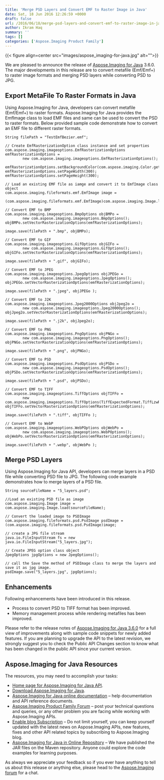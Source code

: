 ```yaml
---
title: 'Merge PSD Layers and Convert EMF to Raster Image in Java'
date: Sat, 18 Jun 2016 12:26:59 +0000
draft: false
url: /2016/06/18/merge-psd-layers-and-convert-emf-to-raster-image-in-java/
author: Ikram Haq
summary: ''
tags: []
categories: ['Aspose.Imaging Product Family']
---
```




{{< figure align=center src="images/aspose_imaging-for-java.jpg" alt="">}}


We are pleased to announce the release of [Aspose.Imaging for Java][1] 3.6.0. The major developments in this release are to convert metafile (Emf/Emf+) to raster image formats and merging PSD layers while converting PSD to JPG.

## Export MetaFile To Raster Formats in Java

Using Aspose.Imaging for Java, developers can convert metafile (Emf/Emf+) to raster formats. Aspose.Imaging for Java provides the EmfImage class to load EMF files and same can be used to convert the PSD to raster formats. Below provided sample code demonstrate how to convert an EMF file to different raster formats.

```
String filePath = "TestEmfBezier.emf";

// Create EmfRasterizationOption class instance and set properties
com.aspose.imaging.imageoptions.EmfRasterizationOptions emfRasterizationOptions = 
        new com.aspose.imaging.imageoptions.EmfRasterizationOptions();

emfRasterizationOptions.setBackgroundColor(com.aspose.imaging.Color.getPapayaWhip());
emfRasterizationOptions.setPageWidth(300);
emfRasterizationOptions.setPageHeight(300);

// Load an existing EMF file as iamge and convert it to EmfImage class object
com.aspose.imaging.fileformats.emf.EmfImage image = 
        (com.aspose.imaging.fileformats.emf.EmfImage)com.aspose.imaging.Image.load(filePath);

// Convert EMF to BMP
com.aspose.imaging.imageoptions.BmpOptions objBMPo = 
        new com.aspose.imaging.imageoptions.BmpOptions();
objBMPo.setVectorRasterizationOptions(emfRasterizationOptions);

image.save(filePath + ".bmp", objBMPo);

// Convert EMF to GIF
com.aspose.imaging.imageoptions.GifOptions objGIFo = 
        new com.aspose.imaging.imageoptions.GifOptions();
objGIFo.setVectorRasterizationOptions(emfRasterizationOptions);

image.save(filePath + ".gif", objGIFo);

// Convert EMF to JPEG
com.aspose.imaging.imageoptions.JpegOptions objJPEGo = 
        new com.aspose.imaging.imageoptions.JpegOptions();
objJPEGo.setVectorRasterizationOptions(emfRasterizationOptions);

image.save(filePath + ".jpeg", objJPEGo );

// Convert EMF to J2K
com.aspose.imaging.imageoptions.Jpeg2000Options objJpeg2o = 
        new com.aspose.imaging.imageoptions.Jpeg2000Options();
objJpeg2o.setVectorRasterizationOptions(emfRasterizationOptions);

image.save(filePath + ".j2k", objJpeg2o);

// Convert EMF to PNG
com.aspose.imaging.imageoptions.PngOptions objPNGo = 
        new com.aspose.imaging.imageoptions.PngOptions();
objPNGo.setVectorRasterizationOptions(emfRasterizationOptions);

image.save(filePath + ".png", objPNGo);

// Convert EMF to PSD
com.aspose.imaging.imageoptions.PsdOptions objPSDo = 
        new com.aspose.imaging.imageoptions.PsdOptions();
objPSDo.setVectorRasterizationOptions(emfRasterizationOptions);

image.save(filePath + ".psd", objPSDo);

// Convert EMF to TIFF
com.aspose.imaging.imageoptions.TiffOptions objTIFFo = 
        new com.aspose.imaging.imageoptions.TiffOptions(TiffExpectedFormat.TiffLzwRgb);
objTIFFo.setVectorRasterizationOptions(emfRasterizationOptions);

image.save(filePath + ".tiff", objTIFFo );

// Convert EMF to WebP
com.aspose.imaging.imageoptions.WebPOptions objWebPo = 
        new com.aspose.imaging.imageoptions.WebPOptions();
objWebPo.setVectorRasterizationOptions(emfRasterizationOptions);

image.save(filePath + ".webp", objWebPo ); 
```

## Merge PSD Layers

Using Aspose.Imaging for Java API, developers can merge layers in a PSD file while converting PSD file to JPG. The following code example demonstrates how to merge layers of a PSD file.

```
String sourceFileName = "5_layers.psd";

//Load an existing PSD file as image
com.aspose.imaging.Image image = com.aspose.imaging.Image.load(sourceFileName);

// Convert the loaded image to PSDImage
com.aspose.imaging.fileformats.psd.PsdImage psdImage = (com.aspose.imaging.fileformats.psd.PsdImage)image;

// create a JPG file stream
java.io.FileInputStream fs = new java.io.FileInputStream("5_layers.jpg");

// Create JPEG option class object
JpegOptions jpgOptions = new JpegOptions();

// call the Save the method of PSDImage class to merge the layers and save it as jpg image.
psdImage.save("5_layers.jpg", jpgOptions);
```

## Enhancements

Following enhancements have been introduced in this release.

*   Process to convert PSD to TIFF format has been improved.
*   Memory management process while rendering metafiles has been improved.

Please refer to the release notes of [Aspose.Imaging for Java 3.6.0][2] for a full view of improvements along with sample code snippets for newly added features. If you are planning to upgrade the API to the latest revision, we strongly suggest you to check the Public API Changes section to know what has been changed in the public API since your current version.

## Aspose.Imaging for Java Resources

The resources, you may need to accomplish your tasks:

*   [Home page for Aspose.Imaging for Java API][3].
*   [Download Aspose.Imaging for Java][4].
*   [Aspose.Imaging for Java online documentation][5] – help documentation and API reference documents.
*   [Aspose.Imaging Product Family Forum][6] – post your technical questions and queries, or any other problem you are facing while working with Aspose.Imaging APIs.
*   [Enable blog Subscription][7] – Do not limit yourself, you can keep yourself updated with the latest news on Aspose.Imaging APIs, new features, fixes and other API related topics by subscribing to Aspose.Imaging blog.
*   [Aspose.Imaging for Java in Online Repository][8] – We have published the JAR files on the Maven repository. Anyone could explore the code examples for learning purposes.

As always we appreciate your feedback so if you ever have anything to tell us about this release or anything else, please head to the [Aspose.Imaging forum][9] for a chat.




[1]: https://products.aspose.com/imaging/java
[2]: https://downloads.aspose.com/imaging/java
[3]: https://products.aspose.com/imaging/java
[4]: https://downloads.aspose.com/imaging/java
[5]: https://docs.aspose.com/display/imagingjava/Home
[6]: http://forum.aspose.com
[7]: https://blog.aspose.com/category/aspose-products/aspose.imaging-product-family/
[8]: http://maven.aspose.com/repository/simple/ext-release-local/com/aspose/aspose-imaging/
[9]: http://forum.aspose.com




